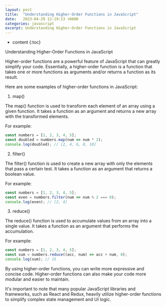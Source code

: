 ```yaml
---
layout: post
title:  "Understanding Higher-Order Functions in JavaScript"
date:   2023-04-29 12:19:13 +0800
categories: javascript
excerpt: Understanding Higher-Order Functions in JavaScript
---
```


* content
{:toc}

Understanding Higher-Order Functions in JavaScript

Higher-order functions are a powerful feature of JavaScript that can greatly simplify your code. Essentially, a higher-order function is a function that takes one or more functions as arguments and/or returns a function as its result.

Here are some examples of higher-order functions in JavaScript:

1. map()

The map() function is used to transform each element of an array using a given function. It takes a function as an argument and returns a new array with the transformed elements.

For example:

```js
const numbers = [1, 2, 3, 4, 5];
const doubled = numbers.map(num => num * 2);
console.log(doubled); // [2, 4, 6, 8, 10]
```

2. filter()

The filter() function is used to create a new array with only the elements that pass a certain test. It takes a function as an argument that returns a boolean value.

For example:

```js
const numbers = [1, 2, 3, 4, 5];
const even = numbers.filter(num => num % 2 === 0);
console.log(even); // [2, 4]
```

3. reduce()

The reduce() function is used to accumulate values from an array into a single value. It takes a function as an argument that performs the accumulation.

For example:

```js
const numbers = [1, 2, 3, 4, 5];
const sum = numbers.reduce((acc, num) => acc + num, 0);
console.log(sum); // 15
```

By using higher-order functions, you can write more expressive and concise code. Higher-order functions can also make your code more modular and easier to maintain.

It's important to note that many popular JavaScript libraries and frameworks, such as React and Redux, heavily utilize higher-order functions to simplify complex state management and UI logic.